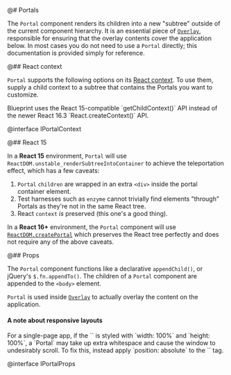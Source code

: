 @# Portals

The `Portal` component renders its children into a new "subtree" outside of the current component
hierarchy. It is an essential piece of [`Overlay`](#core/components/overlay), responsible for ensuring that
the overlay contents cover the application below. In most cases you do not need to use a `Portal`
directly; this documentation is provided simply for reference.

@## React context

`Portal` supports the following options on its [React context](https://facebook.github.io/react/docs/context.html).
To use them, supply a child context to a subtree that contains the Portals you want to customize.

<div class="@ns-callout @ns-intent-primary @ns-icon-info-sign">
    Blueprint uses the React 15-compatible `getChildContext()` API instead of the newer React 16.3 `React.createContext()` API.
</div>

@interface IPortalContext

@## React 15

In a **React 15** environment, `Portal` will use `ReactDOM.unstable_renderSubtreeIntoContainer` to achieve the teleportation effect, which has a few caveats:

1. `Portal` `children` are wrapped in an extra `<div>` inside the portal container element.
1. Test harnesses such as `enzyme` cannot trivially find elements "through" Portals as they're not in the same React tree.
1. React `context` _is_ preserved (this one's a good thing).

In a **React 16+** environment, the `Portal` component will use [`ReactDOM.createPortal`](https://reactjs.org/docs/portals.html) which preserves the React tree perfectly and does not require any of the above caveats.

@## Props

The `Portal` component functions like a declarative `appendChild()`, or jQuery's `$.fn.appendTo()`.
The children of a `Portal` component are appended to the `<body>` element.

`Portal` is used inside [`Overlay`](#core/components/overlay) to actually overlay the content on the
application.

<div class="@ns-callout @ns-intent-warning @ns-icon-warning-sign">
    <h4 class="@ns-heading">A note about responsive layouts</h4>
    For a single-page app, if the `<body>` is styled with `width: 100%` and `height: 100%`, a `Portal`
    may take up extra whitespace and cause the window to undesirably scroll. To fix this, instead
    apply `position: absolute` to the `<body>` tag.
</div>

@interface IPortalProps

